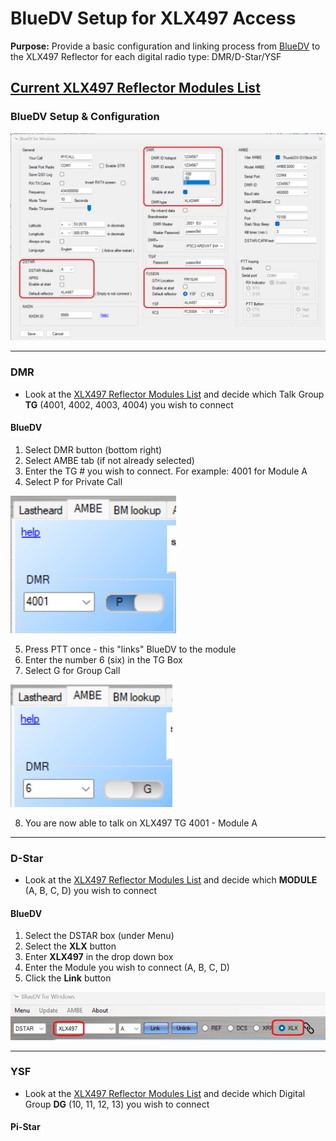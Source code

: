 # BlueDV Setup for XLX497 Access
**Purpose:** Provide a basic configuration and linking process from [BlueDV](https://www.pa7lim.nl/bluedv/) to the XLX497 Reflector for each digital radio type: DMR/D-Star/YSF

[Current XLX497 Reflector Modules List](http://xlx497.k8oi.net/index.php?show=modules)
---
### BlueDV Setup & Configuration

![BlueDV Configuration Screen](https://github.com/k8oi/XLX497/blob/main/BlueDV_Images/BlueDV%20General%20Configuration%20Screen.png)

---
### DMR
  - Look at the [XLX497 Reflector Modules List](http://xlx497.k8oi.net/index.php?show=modules) and decide which Talk Group **TG** (4001, 4002, 4003, 4004) you wish to connect
#### BlueDV
1. Select DMR button (bottom right)
2. Select AMBE tab (if not already selected)
3. Enter the TG # you wish to connect. For example: 4001 for Module A
4. Select P for Private Call
   
![BlueDV TG P](https://github.com/k8oi/XLX497/blob/main/BlueDV_Images/DMR%20Group%204001.png)

5. Press PTT once - this "links" BlueDV to the module
6. Enter the number 6 (six) in the TG Box
7. Select G for Group Call

![BlueDV TG G](https://github.com/k8oi/XLX497/blob/main/BlueDV_Images/DMR%20Group%206.png)

8. You are now able to talk on XLX497 TG 4001 - Module A
---
### D-Star
  - Look at the [XLX497 Reflector Modules List](http://xlx497.k8oi.net/index.php?show=modules) and decide which **MODULE** (A, B, C, D) you wish to connect
#### BlueDV
1. Select the DSTAR box (under Menu)
2. Select the **XLX** button
3. Enter **XLX497** in the drop down box
4. Enter the Module you wish to connect (A, B, C, D)
5. Click the **Link** button

![BlueDV D-Star](https://github.com/k8oi/XLX497/blob/main/BlueDV_Images/BlueDV%20D-Star%20Link.png)

---
### YSF
  - Look at the [XLX497 Reflector Modules List](http://xlx497.k8oi.net/index.php?show=modules) and decide which Digital Group **DG** (10, 11, 12, 13) you wish to connect
#### Pi-Star

